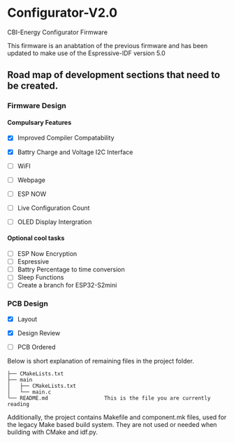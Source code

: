 # Configurator-V2.0
CBI-Energy Configurator Firmware

This firmware is an anabtation of the previous firmware and has been updated to make use of the Espressive-IDF version 5.0

## Road map of development sections that need to be created.

### Firmware Design 

#### Compulsary Features

- [x] Improved Compiler Compatability 
- [x] Battry Charge and Voltage I2C Interface
- [ ] WiFI
- [ ] Webpage
- [ ] ESP NOW
- [ ] Live Configuration Count
- [ ] OLED Display Intergration


#### Optional cool tasks

- [ ] ESP Now Encryption
- [ ] Espressive 
- [ ] Battry Percentage to time conversion
- [ ] Sleep Functions
- [ ] Create a branch for ESP32-S2mini

### PCB Design
- [x] Layout
- [x] Design Review
- [ ] PCB Ordered



Below is short explanation of remaining files in the project folder.

```
├── CMakeLists.txt
├── main
│   ├── CMakeLists.txt
│   └── main.c
└── README.md                  This is the file you are currently reading
```
Additionally, the project contains Makefile and component.mk files, used for the legacy Make based build system. 
They are not used or needed when building with CMake and idf.py.

